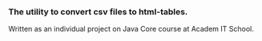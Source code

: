### <b>The utility to convert csv files to html-tables.</b></br>
Written as an individual project on Java Core course at Academ IT School.